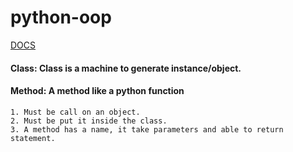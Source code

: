 ﻿# python-oop
 [DOCS](https://docs.google.com/document/d/1-VLEITIf2c82nzraZ6UXPtXDi0HtlIosKMxoz3A3mKc/edit#heading=h.5t3i6qd0go1s)

#### Class: Class is a machine to generate instance/object.

#### Method: A method like a python function
    1. Must be call on an object.
    2. Must be put it inside the class.
    3. A method has a name, it take parameters and able to return statement.
